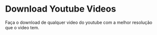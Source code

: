 # Download Youtube Videos
Faça o download de qualquer video do youtube com a melhor resolução que o video tem.

